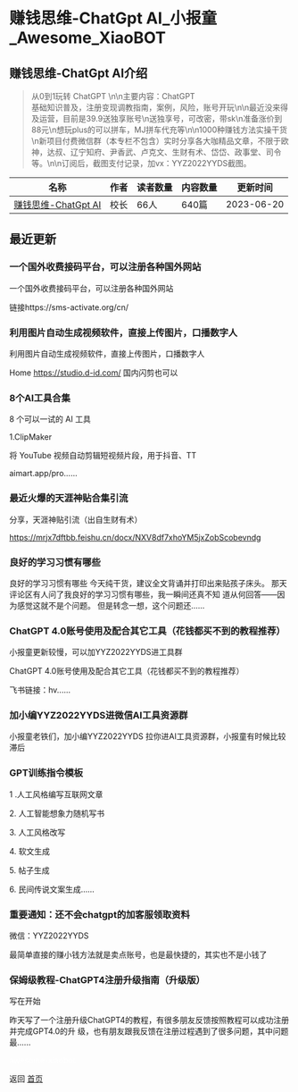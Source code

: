 # 赚钱思维-ChatGpt AI_小报童_Awesome_XiaoBOT

## 赚钱思维-ChatGpt AI介绍
> 从0到1玩转 ChatGPT \n\n主要内容：ChatGPT  
基础知识普及，注册变现调教指南，案例，风险，账号开玩\n\n最近没来得及运营，目前是39.9送独享账号\n送独享号，可改密，带sk\n准备涨价到88元\n想玩plus的可以拼车，MJ拼车代充等\n\n1000种赚钱方法实操干货\n新项目付费微信群（本专栏不包含）实时分享各大咖精品文章，不限于欧神，达叔、辽宁知府、尹香武、卢克文、生财有术、岱岱、政事堂、司令等。\n\n订阅后，截图支付记录，加vx：YYZ2022YYDS截图。  
  


|名称|作者|读者数量|内容数量|更新时间|
|---|---|---|---|---|
|[赚钱思维-ChatGpt AI](https://xiaobot.net/p/xiaonuren889?refer=0b133df9-27dc-423b-8101-639049001c13)|校长|66人|640篇|2023-06-20|

## 最近更新
### 一个国外收费接码平台，可以注册各种国外网站

一个国外收费接码平台，可以注册各种国外网站

链接https://sms-activate.org/cn/

### 利用图片自动生成视频软件，直接上传图片，口播数字人

利用图片自动生成视频软件，直接上传图片，口播数字人

Home https://studio.d-id.com/ 国内闪剪也可以

### 8个AI工具合集

8 个可以一试的 AI 工具

1.ClipMaker

将 YouTube 视频自动剪辑短视频片段，用于抖音、TT

aimart.app/pro......

### 最近火爆的天涯神贴合集引流

分享，天涯神贴引流（出自生财有术）

https://mrjx7dftbb.feishu.cn/docx/NXV8df7xhoYM5jxZobScobevndg

### 良好的学习习惯有哪些

良好的学习习惯有哪些 今天纯干货，建议全文背诵并打印出来贴孩子床头。 那天评论区有人问了我良好的学习习惯有哪些，我一瞬间还真不知
道从何回答——因为感觉这就不是个问题。 但是转念一想，这个问题还......

### ChatGPT 4.0账号使用及配合其它工具（花钱都买不到的教程推荐）

小报童更新较慢，可以加YYZ2022YYDS进工具群

ChatGPT 4.0账号使用及配合其它工具（花钱都买不到的教程推荐）

飞书链接：hv......

### 加小编YYZ2022YYDS进微信AI工具资源群

小报童老铁们，加小编YYZ2022YYDS 拉你进AI工具资源群，小报童有时候比较滞后

### GPT训练指令模板

1 .人工风格编写互联网文章

2\. 人工智能想象力随机写书

3\. 人工风格改写

4\. 软文生成

5\. 帖子生成

6\. 民间传说文案生成......

### 重要通知：还不会chatgpt的加客服领取资料

微信：YYZ2022YYDS

最简单直接的赚小钱方法就是卖点账号，也是最快捷的，其实也不是小钱了

### 保姆级教程-ChatGPT4注册升级指南（升级版）

写在开始

昨天写了⼀个注册升级ChatGPT4的教程，有很多朋友反馈按照教程可以成功注册并完成GPT4.0的升
级，也有朋友跟我反馈在注册过程遇到了很多问题，其中问题最......


<a href="https://github.com/Reno9527/awesome-xiaobot" style="color: white; text-decoration: none;">awesome-xiaobot</a>

返回 [首页](../README.md)
